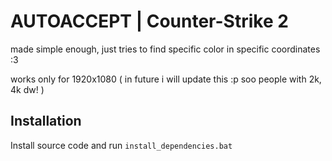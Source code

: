 # AUTOACCEPT | Counter-Strike 2
made simple enough, just tries to find specific color in specific coordinates :3

works only for 1920x1080 ( in future i will update this :p soo people with 2k, 4k dw! )

## Installation
Install source code and run `install_dependencies.bat`
